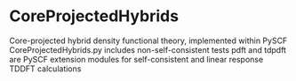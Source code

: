 # CoreProjectedHybrids
Core-projected hybrid density functional theory, implemented within PySCF
CoreProjectedHybrids.py includes non-self-consistent tests
pdft and tdpdft are PySCF extension modules for self-consistent and linear response TDDFT calculations 
